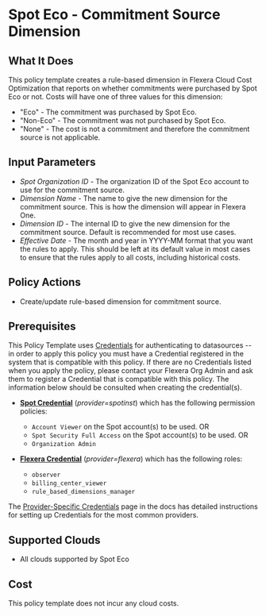 # Spot Eco - Commitment Source Dimension

## What It Does

This policy template creates a rule-based dimension in Flexera Cloud Cost Optimization that reports on whether commitments were purchased by Spot Eco or not. Costs will have one of three values for this dimension:

- "Eco" - The commitment was purchased by Spot Eco.
- "Non-Eco" - The commitment was not purchased by Spot Eco.
- "None" - The cost is not a commitment and therefore the commitment source is not applicable.

## Input Parameters

- *Spot Organization ID* - The organization ID of the Spot Eco account to use for the commitment source.
- *Dimension Name* - The name to give the new dimension for the commitment source. This is how the dimension will appear in Flexera One.
- *Dimension ID* - The internal ID to give the new dimension for the commitment source. Default is recommended for most use cases.
- *Effective Date* - The month and year in YYYY-MM format that you want the rules to apply. This should be left at its default value in most cases to ensure that the rules apply to all costs, including historical costs.

## Policy Actions

- Create/update rule-based dimension for commitment source.

## Prerequisites

This Policy Template uses [Credentials](https://docs.flexera.com/flexera/EN/Automation/ManagingCredentialsExternal.htm) for authenticating to datasources -- in order to apply this policy you must have a Credential registered in the system that is compatible with this policy. If there are no Credentials listed when you apply the policy, please contact your Flexera Org Admin and ask them to register a Credential that is compatible with this policy. The information below should be consulted when creating the credential(s).

- [**Spot Credential**](https://docs.flexera.com/flexera/EN/Automation/ProviderCredentials.htm) (*provider=spotinst*) which has the following permission policies:
  - `Account Viewer` on the Spot account(s) to be used.
  OR
  - `Spot Security Full Access` on the Spot account(s) to be used.
  OR
  - `Organization Admin`

- [**Flexera Credential**](https://docs.flexera.com/flexera/EN/Automation/ProviderCredentials.htm) (*provider=flexera*) which has the following roles:
  - `observer`
  - `billing_center_viewer`
  - `rule_based_dimensions_manager`

The [Provider-Specific Credentials](https://docs.flexera.com/flexera/EN/Automation/ProviderCredentials.htm) page in the docs has detailed instructions for setting up Credentials for the most common providers.

## Supported Clouds

- All clouds supported by Spot Eco

## Cost

This policy template does not incur any cloud costs.

